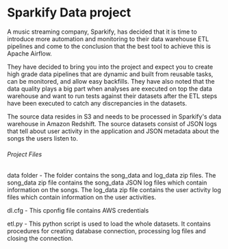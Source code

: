 # Sparkify Data project
A music streaming company, Sparkify, has decided that it is time to introduce more automation and monitoring to their data warehouse ETL pipelines and come to the conclusion that the best tool to achieve this is Apache Airflow.

They have decided to bring you into the project and expect you to create high grade data pipelines that are dynamic and built from reusable tasks, can be monitored, and allow easy backfills. They have also noted that the data quality plays a big part when analyses are executed on top the data warehouse and want to run tests against their datasets after the ETL steps have been executed to catch any discrepancies in the datasets.

The source data resides in S3 and needs to be processed in Sparkify's data warehouse in Amazon Redshift. The source datasets consist of JSON logs that tell about user activity in the application and JSON metadata about the songs the users listen to.


###### Project Files
data folder - The folder contains the song_data and log_data zip files. The song_data zip file contains the song_data JSON log files 
which contain information on the songs. The log_data zip file contains the user activity log files which contain information on the user activities. 

dl.cfg - This cponfig file contains AWS credentials

etl.py - This python script is used to load the whole datasets. It contains procedures for creating database connection, processing log files and closing the connection. 
